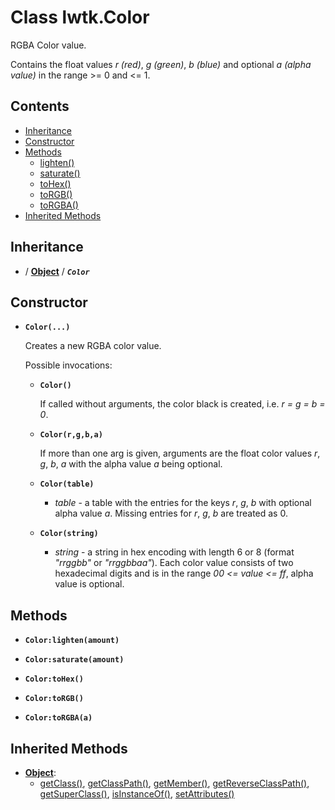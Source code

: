 # Class lwtk.Color

RGBA Color value.

Contains the float values *r (red)*, *g (green)*, *b (blue)* and optional
*a (alpha value)* in the range >= 0 and <= 1.

## Contents

   * [Inheritance](#inheritance)
   * [Constructor](#constructor)
   * [Methods](#methods)
      * [lighten()](#.lighten)
      * [saturate()](#.saturate)
      * [toHex()](#.toHex)
      * [toRGB()](#.toRGB)
      * [toRGBA()](#.toRGBA)
   * [Inherited Methods](#inherited-methods)


## Inheritance
   *  / **[Object](../lwtk/Object.md#inheritance)** / _**`Color`**_

## Constructor
   * <span id=".new">**`Color(...)`**</span>

     Creates a new RGBA color value.
     
     Possible invocations:
     
     * **`Color()`**
     
       If called without arguments, the color black is created, i.e. 
       *r = g = b = 0*.
     
     * **`Color(r,g,b,a)`**
     
       If more than one arg is given, arguments are the float color
       values *r*, *g*, *b*, *a* with the alpha value *a* being optional.
       
     * **`Color(table)`**
     
       * *table* - a table with the entries for the keys *r*, *g*, *b*
                   with optional alpha value *a*.
                   Missing entries for *r*, *g*, *b* are treated as 0.
     
     * **`Color(string)`**
     
       * *string* - a string in hex encoding with length 6 or 8
                    (format *"rrggbb"* or *"rrggbbaa"*). Each color value
                    consists of two hexadecimal digits and is in the range 
                    *00 <= value <= ff*, alpha value is optional.


## Methods
   * <span id=".lighten">**`Color:lighten(amount)`**</span>


   * <span id=".saturate">**`Color:saturate(amount)`**</span>


   * <span id=".toHex">**`Color:toHex()`**</span>


   * <span id=".toRGB">**`Color:toRGB()`**</span>


   * <span id=".toRGBA">**`Color:toRGBA(a)`**</span>



## Inherited Methods
   * **[Object](../lwtk/Object.md)**:
      * [getClass()](../lwtk/Object.md#.getClass), [getClassPath()](../lwtk/Object.md#.getClassPath), [getMember()](../lwtk/Object.md#.getMember), [getReverseClassPath()](../lwtk/Object.md#.getReverseClassPath), [getSuperClass()](../lwtk/Object.md#.getSuperClass), [isInstanceOf()](../lwtk/Object.md#.isInstanceOf), [setAttributes()](../lwtk/Object.md#.setAttributes)
